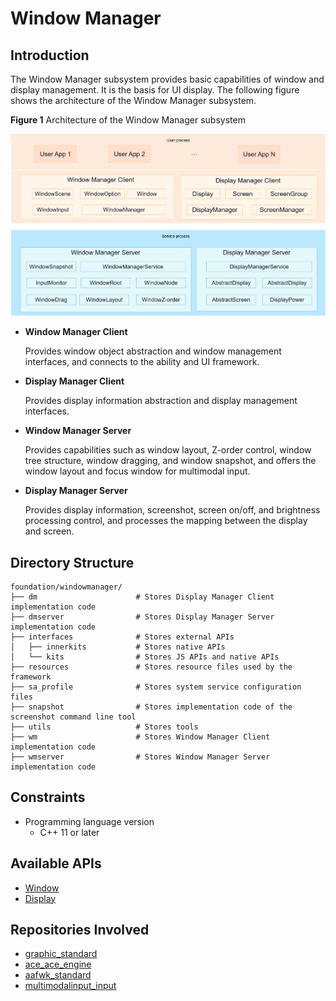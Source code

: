 # Window Manager

## Introduction

The Window Manager subsystem provides basic capabilities of window and display management. It is the basis for UI display. The following figure shows the architecture of the Window Manager subsystem.

**Figure 1** Architecture of the Window Manager subsystem

![WindowManager-subsystem-architecture](./figures/WindowManager_EN.png)

- **Window Manager Client**

    Provides window object abstraction and window management interfaces, and connects to the ability and UI framework.

- **Display Manager Client**

    Provides display information abstraction and display management interfaces.

- **Window Manager Server**

    Provides capabilities such as window layout, Z-order control, window tree structure, window dragging, and window snapshot, and offers the window layout and focus window for multimodal input.

- **Display Manager Server**

    Provides display information, screenshot, screen on/off, and brightness processing control, and processes the mapping between the display and screen.

## Directory Structure

```text
foundation/windowmanager/
├── dm                      # Stores Display Manager Client implementation code
├── dmserver                # Stores Display Manager Server implementation code
├── interfaces              # Stores external APIs
│   ├── innerkits           # Stores native APIs
│   └── kits                # Stores JS APIs and native APIs
├── resources               # Stores resource files used by the framework
├── sa_profile              # Stores system service configuration files
├── snapshot                # Stores implementation code of the screenshot command line tool
├── utils                   # Stores tools
├── wm                      # Stores Window Manager Client implementation code
├── wmserver                # Stores Window Manager Server implementation code
```

## Constraints

- Programming language version
  - C++ 11 or later

## Available APIs

- [Window](https://gitee.com/openharmony/docs/blob/master/en/application-dev/reference/apis/js-apis-window.md)
- [Display](https://gitee.com/openharmony/docs/blob/master/en/application-dev/reference/apis/js-apis-display.md)

## Repositories Involved

- [graphic_standard](https://gitee.com/openharmony/graphic_standard)
- [ace_ace_engine](https://gitee.com/openharmony/ace_ace_engine)
- [aafwk_standard](https://gitee.com/openharmony/aafwk_standard)
- [multimodalinput_input](https://gitee.com/openharmony/multimodalinput_input)

